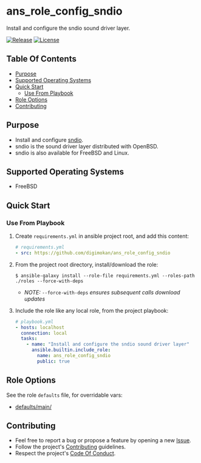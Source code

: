 # ans_role_config_sndio

Install and configure the sndio sound driver layer.

[![Release](https://img.shields.io/github/release/digimokan/ans_role_config_sndio.svg?label=release)](https://github.com/digimokan/ans_role_config_sndio/releases/latest "Latest Release Notes")
[![License](https://img.shields.io/badge/license-MIT-blue.svg?label=license)](LICENSE.md "Project License")

## Table Of Contents

* [Purpose](#purpose)
* [Supported Operating Systems](#supported-operating-systems)
* [Quick Start](#quick-start)
    * [Use From Playbook](#use-from-playbook)
* [Role Options](#role-options)
* [Contributing](#contributing)

## Purpose

* Install and configure [sndio](https://sndio.org/).
* sndio is the sound driver layer distributed with OpenBSD.
* sndio is also available for FreeBSD and Linux.

## Supported Operating Systems

* FreeBSD

## Quick Start

### Use From Playbook

1. Create `requirements.yml` in ansible project root, and add this content:

   ```yaml
   # requirements.yml
   - src: https://github.com/digimokan/ans_role_config_sndio
   ```

2. From the project root directory, install/download the role:

   ```shell
   $ ansible-galaxy install --role-file requirements.yml --roles-path ./roles --force-with-deps
   ```

   * _NOTE:_ `--force-with-deps` _ensures subsequent calls download updates_

3. Include the role like any local role, from the project playbook:

   ```yaml
   # playbook.yml
   - hosts: localhost
     connection: local
     tasks:
       - name: "Install and configure the sndio sound driver layer"
         ansible.builtin.include_role:
           name: ans_role_config_sndio
           public: true
   ```

## Role Options

See the role `defaults` file, for overridable vars:

  * [defaults/main/](../defaults/main/)

## Contributing

* Feel free to report a bug or propose a feature by opening a new
  [Issue](https://github.com/digimokan/ans_role_config_sndio/issues).
* Follow the project's [Contributing](CONTRIBUTING.md) guidelines.
* Respect the project's [Code Of Conduct](CODE_OF_CONDUCT.md).

